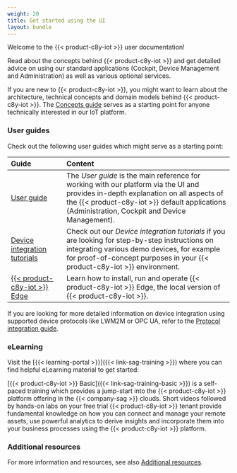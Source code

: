 ```yaml
---
weight: 20
title: Get started using the UI
layout: bundle
---
```


Welcome to the {{< product-c8y-iot >}} user documentation!

Read about the concepts behind {{< product-c8y-iot >}} and get detailed advice on using our standard applications (Cockpit, Device Management and Administration) as well as various optional services.

If you are new to {{< product-c8y-iot >}}, you might want to learn about the architecture, technical concepts and domain models behind {{< product-c8y-iot >}}. The <a href="/concepts/introduction/">Concepts guide</a> serves as a starting point for anyone technically interested in our  IoT platform.


### User guides

Check out the following user guides which might serve as a starting point:

<table>
<colgroup>
   <col style="width: 25%;">
   <col style="width: 75%;">
</colgroup>
<thead>
<tr>
<th align="left">Guide</th>
<th align="left">Content</th>
</tr>
</thead>


<tr>
<td align="left"><a href="/users-guide/getting-started/">User guide</a></td>
<td align="left">The <i>User guide</i> is the main reference for working with our platform via the UI and provides in-depth explanation on all aspects of the {{< product-c8y-iot >}} default applications (Administration, Cockpit and Device Management).</td>
</tr>

<tr>
<td align="left"><a href="/device-integration/integration-tutorials/">Device integration tutorials</a></td>
<td align="left">Check out our <i>Device integration tutorials</i> if you are looking for step-by-step instructions on integrating various demo devices, for example for proof-of-concept purposes in your {{< product-c8y-iot >}} environment.</td>
</tr>

<tr>
<td align="left"><a href="/edge/overview/">{{< product-c8y-iot >}} Edge</a></td>
<td align="left">Learn how to install, run and operate {{< product-c8y-iot >}} Edge, the local version of {{< product-c8y-iot >}}.</td>
</tr>

</tbody>
</table>

If you are looking for more detailed information on device integration using supported device protocols like LWM2M or OPC UA, refer to the <a href="/protocol-integration/overview">Protocol integration guide</a>.


### eLearning

Visit the [{{< learning-portal >}}]({{< link-sag-training >}}) where you can find helpful eLearning material to get started:

[{{< product-c8y-iot >}} Basic]({{< link-sag-training-basic >}}) is a self-paced training which provides a jump-start into the {{< product-c8y-iot >}} platform offering in the {{< company-sag >}} clouds. Short videos followed by hands-on labs on your free trial {{< product-c8y-iot >}} tenant provide fundamental knowledge on how you can connect and manage your remote assets, use powerful analytics to derive insights and incorporate them into your business processes using the {{< product-c8y-iot >}} platform.

### Additional resources

For more information and resources, see also [Additional resources](/welcome/additional-resources/).
